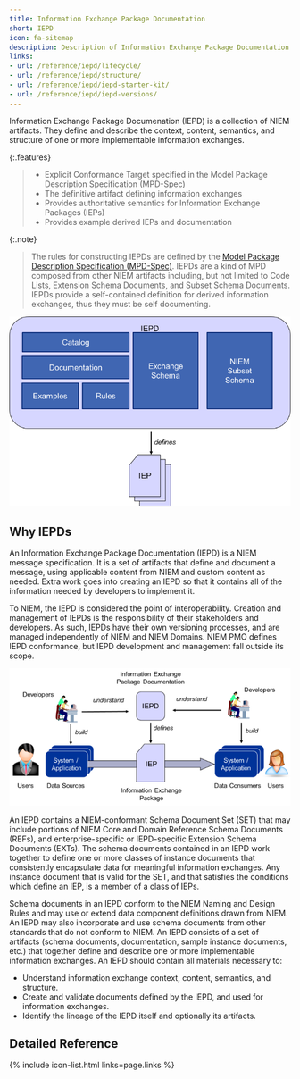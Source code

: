```yaml
---
title: Information Exchange Package Documentation
short: IEPD
icon: fa-sitemap
description: Description of Information Exchange Package Documentation (IEPD).
links:
- url: /reference/iepd/lifecycle/
- url: /reference/iepd/structure/
- url: /reference/iepd/iepd-starter-kit/
- url: /reference/iepd/iepd-versions/
---
```


Information Exchange Package Documenation (IEPD) is a collection of NIEM artifacts.
They define and describe the context, content, semantics, and structure of one or more implementable
information exchanges.

{:.features}
>
> - Explicit Conformance Target specified in the Model Package Description Specification (MPD-Spec)
> - The definitive artifact defining information exchanges
> - Provides authoritative semantics for Information Exchange Packages (IEPs)
> - Provides example derived IEPs and documentation

{:.note}
> The rules for constructing IEPDs are defined by the [Model Package Description
> Specification (MPD-Spec)](https://reference.niem.gov/niem/specification/model-package-description/3.0.1/model-package-description-3.0.1.html).
> IEPDs are a kind of MPD composed from other NIEM
> artifacts including, but not limited to Code Lists, Extension Schema Documents,
> and Subset Schema Documents. IEPDs provide a self-contained definition for
> derived information exchanges, thus they must be self documenting.

![IEPD Content](/reference/iepd/assets/iepdcontent.png "IEPD Content")

<!--more-->

## Why IEPDs

An Information Exchange Package Documentation (IEPD) is a NIEM message specification. It is a set of artifacts that define and document a message, using applicable content from NIEM and custom content as needed. Extra work goes into creating an IEPD so that it contains all of the information needed by developers to implement it.

To NIEM, the IEPD is considered the point of interoperability. Creation and management of IEPDs is the responsibility of their stakeholders and developers. As such, IEPDs have their own versioning processes, and are managed independently of NIEM and NIEM Domains. NIEM PMO defines IEPD conformance, but IEPD development and management fall outside its scope.

![Data Interoperability](assets/interoperability.png "Data Interoperability")

An IEPD contains a NIEM-conformant Schema Document Set (SET) that may include portions of NIEM Core and Domain Reference Schema Documents (REFs), and enterprise-specific or IEPD-specific Extension Schema Documents (EXTs). The schema documents contained in an IEPD work together to define one or more classes of instance documents that consistently encapsulate data for meaningful information exchanges. Any instance document that is valid for the SET, and that satisfies the conditions which define an IEP, is a member of a class of IEPs.

Schema documents in an IEPD conform to the NIEM Naming and Design Rules and may use or extend data component definitions drawn from NIEM. An IEPD may also incorporate and use schema documents from other standards that do not conform to NIEM. An IEPD consists of a set of artifacts (schema documents, documentation, sample instance documents, etc.) that together define and describe one or more implementable information exchanges. An IEPD should contain all materials necessary to:

- Understand information exchange context, content, semantics, and structure.
- Create and validate documents defined by the IEPD, and used for information exchanges.
- Identify the lineage of the IEPD itself and optionally its artifacts.

## Detailed Reference

{% include icon-list.html links=page.links %}
